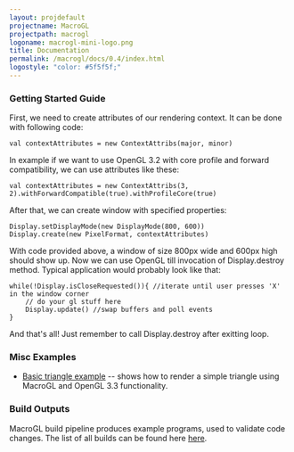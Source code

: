 ```yaml
---
layout: projdefault
projectname: MacroGL
projectpath: macrogl
logoname: macrogl-mini-logo.png
title: Documentation
permalink: /macrogl/docs/0.4/index.html
logostyle: "color: #5f5f5f;"
---
```




### Getting Started Guide

First, we need to create attributes of our rendering context. It can be done with following code:

```
val contextAttributes = new ContextAttribs(major, minor)
```

In example if we want to use OpenGL 3.2 with core profile and forward compatibility, we can use attributes like these:

```
val contextAttributes = new ContextAttribs(3, 2).withForwardCompatible(true).withProfileCore(true)
```

After that, we can create window with specified properties:

```
Display.setDisplayMode(new DisplayMode(800, 600))
Display.create(new PixelFormat, contextAttributes)
```

With code provided above, a window of size 800px wide and 600px high should show up. Now we can use OpenGL till invocation of Display.destroy method. Typical application would probably look like that:

```
while(!Display.isCloseRequested()){ //iterate until user presses 'X' in the window corner
    // do your gl stuff here
    Display.update() //swap buffers and poll events
} 
```

And that's all! Just remember to call Display.destroy after exitting loop. 


### Misc Examples

- [Basic triangle example](/macrogl/docs/0.4/triangle) -- shows how to render a simple
  triangle using MacroGL and OpenGL 3.3 functionality.


### Build Outputs

MacroGL build pipeline produces example programs, used to validate code changes.
The list of all builds can be found here
[here](https://github.com/storm-enroute/builds/tree/gh-pages/macrogl).
